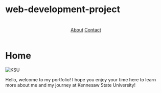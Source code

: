 # web-development-project
<!DOCTYPE html>
<html>
  <head>
    <title>My Portfolio</title>
  </head>
  <body>
    <header>
      <h1></h1>
      <nav>
        <a href="about.html">About</a>
        <a href="contact.html">Contact</a>
      </nav>
    </header>
    <main>
<div class="row">
  <div class="Home">
    <h1>Home</h1>
    <img src="https://www.appily.com/sites/default/files/styles/max_1200/public/images/hero/college/140164_hero.jpg?itok=ydJIm3BE" alt = "KSU">
    <p>Hello, welcome to my portfolio! I hope you enjoy your time here to learn more about me and my journey at Kennesaw State University!</p>
    </main>
  </body>
</html>
